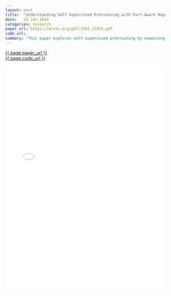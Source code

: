 ```yaml
---
layout: post
title:  "Understanding Self-Supervised Pretraining with Part-Aware Representation Learning"
date:   23 Jan 2024
categories: research
paper_url: https://arxiv.org/pdf/2301.11915.pdf
code_url: 
summary: "This paper explores self-supervised pretraining by examining how these methods learn part-aware representations, motivated by the use of random views in contrastive learning and random masked patches in masked image modeling, which often focus on object parts. It describes contrastive learning as transforming part representations into whole object representations and masked image modeling as inferring masked object parts from visible ones, suggesting these methods predispose encoders to recognize object parts. Through empirical comparison of off-the-shelf encoders pretrained with various methods on object- and part-level recognition, it is found that while fully-supervised models excel in object-level recognition, self-supervised models, particularly those using contrastive learning and masked image modeling, perform better in part-level recognition. Combining contrastive learning and masked image modeling further enhances performance."
---
```


<style>
.responsive-pdf-container {
    overflow: hidden;
    padding-top: 141.42%; /* 16:9 Aspect Ratio, adjust as needed */
    position: relative;
}

.responsive-pdf-container iframe {
    border: none;
    height: 100%;
    left: 0;
    position: absolute;
    top: 0;
    width: 100%;
}
</style>

<a href="{{ page.paper_url }}">{{ page.paper_url }}</a><br>
<a href="{{ page.code_url }}">{{ page.code_url }}</a>

<div class="responsive-pdf-container">
    <iframe src="{{ page.paper_url }}" style="border: none;"></iframe>
</div>